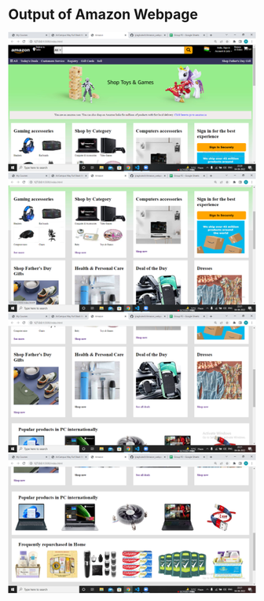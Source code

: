 <h1>Output of Amazon Webpage</h1>
<img src="/Images/Screenshot (105).png" alt="Image">
<img src="/Images/Screenshot (106).png" alt="Image">
<img src="/Images/Screenshot (107).png" alt="Image">
<img src="/Images/Screenshot (108).png" alt="Image">